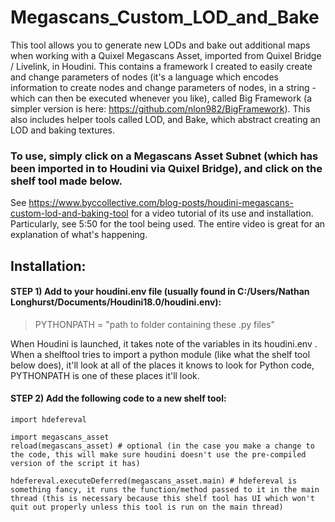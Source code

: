# Megascans_Custom_LOD_and_Bake
This tool allows you to generate new LODs and bake out additional maps when working with a Quixel Megascans Asset, imported from Quixel Bridge / Livelink, in Houdini.  This contains a framework I created to easily create and change parameters of nodes (it's a language which encodes information to create nodes and change parameters of nodes, in a string - which can then be executed whenever you like), called Big Framework (a simpler version is here: https://github.com/nlon982/BigFramework). This also includes helper tools called LOD, and Bake, which abstract creating an LOD and baking textures.

### To use, simply click on a Megascans Asset Subnet (which has been imported in to Houdini via Quixel Bridge), and click on the shelf tool made below.

See https://www.byccollective.com/blog-posts/houdini-megascans-custom-lod-and-baking-tool for a video tutorial of its use and installation. Particularly, see 5:50 for the tool being used. The entire video is great for an explanation of what's happening.

## Installation:

#### STEP 1) Add to your houdini.env file (usually found in C:/Users/Nathan Longhurst/Documents/Houdini18.0/houdini.env):

> PYTHONPATH = "path to folder containing these .py files"

When Houdini is launched, it takes note of the variables in its houdini.env . When a shelftool tries to import a python module (like what the shelf tool below does), it'll look at all of the places it knows to look for Python code, PYTHONPATH is one of these places it'll look.


#### STEP 2) Add the following code to a new shelf tool:

```
import hdefereval

import megascans_asset
reload(megascans_asset) # optional (in the case you make a change to the code, this will make sure houdini doesn't use the pre-compiled version of the script it has)

hdefereval.executeDeferred(megascans_asset.main) # hdefereval is something fancy, it runs the function/method passed to it in the main thread (this is necessary because this shelf tool has UI which won't quit out properly unless this tool is run on the main thread)
```


